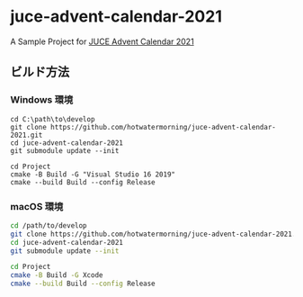 # juce-advent-calendar-2021

A Sample Project for [JUCE Advent Calendar 2021](https://qiita.com/advent-calendar/2021/juce)

## ビルド方法

### Windows 環境

```batch
cd C:\path\to\develop
git clone https://github.com/hotwatermorning/juce-advent-calendar-2021.git
cd juce-advent-calendar-2021
git submodule update --init

cd Project
cmake -B Build -G "Visual Studio 16 2019"
cmake --build Build --config Release
```


### macOS 環境

```sh
cd /path/to/develop
git clone https://github.com/hotwatermorning/juce-advent-calendar-2021.git
cd juce-advent-calendar-2021
git submodule update --init

cd Project
cmake -B Build -G Xcode
cmake --build Build --config Release
```
